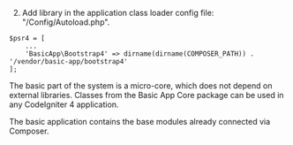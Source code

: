 2. Add library in the application class loader config file: "/Config/Autoload.php".

```
$psr4 = [
    ...
    'BasicApp\Bootstrap4' => dirname(dirname(COMPOSER_PATH)) . '/vendor/basic-app/bootstrap4'
];
```

The basic part of the system is a micro-core, which does not depend on external libraries. Classes from the Basic App Core package can be used in any CodeIgniter 4 application.

The basic application contains the base modules already connected via Composer.